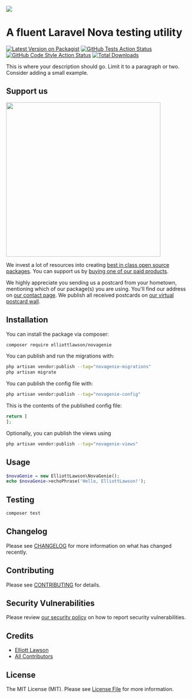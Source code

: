 
[<img src="https://github-ads.s3.eu-central-1.amazonaws.com/support-ukraine.svg?t=1" />](https://supportukrainenow.org)

# A fluent Laravel Nova testing utility

[![Latest Version on Packagist](https://img.shields.io/packagist/v/elliottlawson/novagenie.svg?style=flat-square)](https://packagist.org/packages/elliottlawson/novagenie)
[![GitHub Tests Action Status](https://img.shields.io/github/workflow/status/elliottlawson/novagenie/run-tests?label=tests)](https://github.com/elliottlawson/novagenie/actions?query=workflow%3Arun-tests+branch%3Amain)
[![GitHub Code Style Action Status](https://img.shields.io/github/workflow/status/elliottlawson/novagenie/Check%20&%20fix%20styling?label=code%20style)](https://github.com/elliottlawson/novagenie/actions?query=workflow%3A"Check+%26+fix+styling"+branch%3Amain)
[![Total Downloads](https://img.shields.io/packagist/dt/elliottlawson/novagenie.svg?style=flat-square)](https://packagist.org/packages/elliottlawson/novagenie)

This is where your description should go. Limit it to a paragraph or two. Consider adding a small example.

## Support us

[<img src="https://github-ads.s3.eu-central-1.amazonaws.com/NovaGenie.jpg?t=1" width="419px" />](https://spatie.be/github-ad-click/NovaGenie)

We invest a lot of resources into creating [best in class open source packages](https://spatie.be/open-source). You can support us by [buying one of our paid products](https://spatie.be/open-source/support-us).

We highly appreciate you sending us a postcard from your hometown, mentioning which of our package(s) you are using. You'll find our address on [our contact page](https://spatie.be/about-us). We publish all received postcards on [our virtual postcard wall](https://spatie.be/open-source/postcards).

## Installation

You can install the package via composer:

```bash
composer require elliottlawson/novagenie
```

You can publish and run the migrations with:

```bash
php artisan vendor:publish --tag="novagenie-migrations"
php artisan migrate
```

You can publish the config file with:

```bash
php artisan vendor:publish --tag="novagenie-config"
```

This is the contents of the published config file:

```php
return [
];
```

Optionally, you can publish the views using

```bash
php artisan vendor:publish --tag="novagenie-views"
```

## Usage

```php
$novaGenie = new ElliottLawson\NovaGenie();
echo $novaGenie->echoPhrase('Hello, ElliottLawson!');
```

## Testing

```bash
composer test
```

## Changelog

Please see [CHANGELOG](CHANGELOG.md) for more information on what has changed recently.

## Contributing

Please see [CONTRIBUTING](https://github.com/spatie/.github/blob/main/CONTRIBUTING.md) for details.

## Security Vulnerabilities

Please review [our security policy](../../security/policy) on how to report security vulnerabilities.

## Credits

- [Elliott Lawson](https://github.com/elliottlawson)
- [All Contributors](../../contributors)

## License

The MIT License (MIT). Please see [License File](LICENSE.md) for more information.
